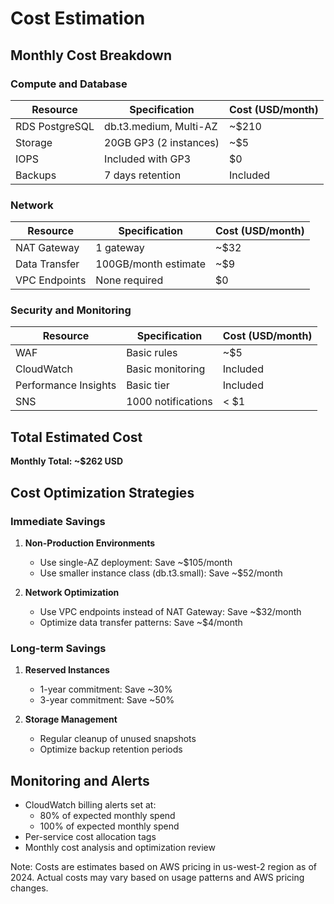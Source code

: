 # Cost Estimation

## Monthly Cost Breakdown

### Compute and Database
| Resource | Specification | Cost (USD/month) |
|----------|--------------|------------------|
| RDS PostgreSQL | db.t3.medium, Multi-AZ | ~$210 |
| Storage | 20GB GP3 (2 instances) | ~$5 |
| IOPS | Included with GP3 | $0 |
| Backups | 7 days retention | Included |

### Network
| Resource | Specification | Cost (USD/month) |
|----------|--------------|------------------|
| NAT Gateway | 1 gateway | ~$32 |
| Data Transfer | 100GB/month estimate | ~$9 |
| VPC Endpoints | None required | $0 |

### Security and Monitoring
| Resource | Specification | Cost (USD/month) |
|----------|--------------|------------------|
| WAF | Basic rules | ~$5 |
| CloudWatch | Basic monitoring | Included |
| Performance Insights | Basic tier | Included |
| SNS | 1000 notifications | < $1 |

## Total Estimated Cost
**Monthly Total: ~$262 USD**

## Cost Optimization Strategies

### Immediate Savings
1. **Non-Production Environments**
   - Use single-AZ deployment: Save ~$105/month
   - Use smaller instance class (db.t3.small): Save ~$52/month

2. **Network Optimization**
   - Use VPC endpoints instead of NAT Gateway: Save ~$32/month
   - Optimize data transfer patterns: Save ~$4/month

### Long-term Savings
1. **Reserved Instances**
   - 1-year commitment: Save ~30%
   - 3-year commitment: Save ~50%

2. **Storage Management**
   - Regular cleanup of unused snapshots
   - Optimize backup retention periods

## Monitoring and Alerts
- CloudWatch billing alerts set at:
  - 80% of expected monthly spend
  - 100% of expected monthly spend
- Per-service cost allocation tags
- Monthly cost analysis and optimization review

Note: Costs are estimates based on AWS pricing in us-west-2 region as of 2024. Actual costs may vary based on usage patterns and AWS pricing changes.
